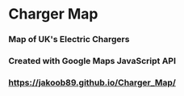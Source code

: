 # Charger Map
### Map of UK's Electric Chargers 
### Created with Google Maps JavaScript API
### https://jakoob89.github.io/Charger_Map/
